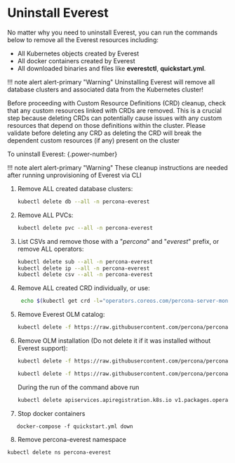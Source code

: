 # Uninstall Everest

No matter why you need to uninstall Everest, you can run the commands below to remove all the Everest resources including:

- All Kubernetes objects created by Everest
- All docker containers created by Everest
- All downloaded binaries and files like **everestctl**, **quickstart.yml**.

!!! note alert alert-primary "Warning"
Uninstalling Everest will remove all database clusters and associated data from the Kubernetes cluster! 

Before proceeding with Custom Resource Definitions (CRD) cleanup, check that any custom resources linked with CRDs are removed. This is a crucial step because deleting CRDs can potentially cause issues with any custom resources that depend on those definitions within the cluster.
  Please validate before deleting any CRD as deleting the CRD will break the dependent custom resources (if any) present on the cluster

To uninstall Everest:
{.power-number}

!!! note alert alert-primary "Warning"
These cleanup instructions are needed after running unprovisioning of Everest via CLI

1. Remove ALL created database clusters:

    ```sh
    kubectl delete db --all -n percona-everest
    ```
2. Remove ALL PVCs:

    ```sh
    kubectl delete pvc --all -n percona-everest
    ```


3. List CSVs and remove those with a "*percona*" and "*everest*" prefix, or remove ALL operators:

    ```sh
    kubectl delete sub --all -n percona-everest
    kubectl delete ip --all -n percona-everest
    kubectl delete csv --all -n percona-everest
    ```

4. Remove ALL created CRD individually, or use:

    ```sh
     echo $(kubectl get crd -l="operators.coreos.com/percona-server-mongodb-operator.percona-everest" --ignore-not-found=true --no-headers | awk '{print $1}' &&  kubectl get crd -l="operators.coreos.com/percona-postgresql-operator.percona-everest" --ignore-not-found=true --no-headers | awk '{print $1}' && kubectl get crd -l="operators.coreos.com/percona-xtradb-cluster-operator.percona-everest" --ignore-not-found=true --no-headers | awk '{print $1}') | xargs  kubectl delete crd
    ```

5. Remove Everest OLM catalog:

    ```sh
    kubectl delete -f https://raw.githubusercontent.com/percona/percona-everest-cli/v0.3.0/data/crds/olm/percona-dbaas-catalog.yaml
    ```

6. Remove OLM installation (Do not delete it if it was installed without Everest support):

    ```sh
    kubectl delete -f https://raw.githubusercontent.com/percona/percona-everest-cli/v0.3.0/data/crds/olm/crds.yaml
    ```

    ```sh
    kubectl delete -f https://raw.githubusercontent.com/percona/percona-everest-cli/v0.3.0/data/crds/olm/olm.yaml
    ```
   During the run of the command above run

    ```sh
    kubectl delete apiservices.apiregistration.k8s.io v1.packages.operators.coreos.com
    ```

7. Stop docker containers

  ```
     docker-compose -f quickstart.yml down
  ```

8. Remove percona-everest namespace

  ```sh
  kubectl delete ns percona-everest
  ```
